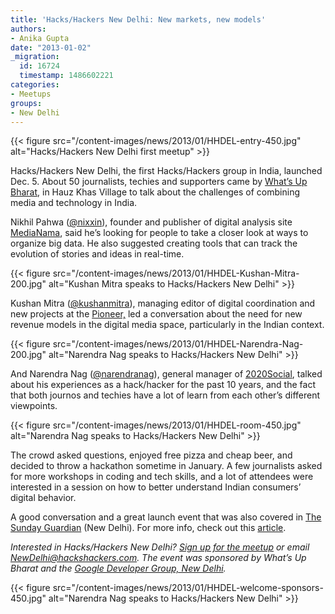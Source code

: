 ```yaml
---
title: 'Hacks/Hackers New Delhi: New markets, new models'
authors:
- Anika Gupta
date: "2013-01-02"
_migration:
  id: 16724
  timestamp: 1486602221
categories:
- Meetups
groups:
- New Delhi
---
```


{{< figure src="/content-images/news/2013/01/HHDEL-entry-450.jpg" alt="Hacks/Hackers New Delhi first meetup" >}}

Hacks/Hackers New Delhi, the first Hacks/Hackers group in India, launched Dec. 5. About 50 journalists, techies and supporters came by [What&#8217;s Up Bharat][1], in Hauz Khas Village to talk about the challenges of combining media and technology in India.

Nikhil Pahwa ([@nixxin][2]), founder and publisher of digital analysis site [MediaNama][3], said he&#8217;s looking for people to take a closer look at ways to organize big data. He also suggested creating tools that can track the evolution of stories and ideas in real-time.

{{< figure src="/content-images/news/2013/01/HHDEL-Kushan-Mitra-200.jpg" alt="Kushan Mitra speaks to Hacks/Hackers New Delhi" >}}

Kushan Mitra ([@kushanmitra][4]), managing editor of digital coordination and new projects at the [Pioneer,][5] led a conversation about the need for new revenue models in the digital media space, particularly in the Indian context.

{{< figure src="/content-images/news/2013/01/HHDEL-Narendra-Nag-200.jpg" alt="Narendra Nag speaks to Hacks/Hackers New Delhi" >}}

And Narendra Nag ([@narendranag][6]), general manager of [2020Social][7], talked about his experiences as a hack/hacker for the past 10 years, and the fact that both journos and techies have a lot of learn from each other&#8217;s different viewpoints.

{{< figure src="/content-images/news/2013/01/HHDEL-room-450.jpg" alt="Narendra Nag speaks to Hacks/Hackers New Delhi" >}}

The crowd asked questions, enjoyed free pizza and cheap beer, and decided to throw a hackathon sometime in January. A few journalists asked for more workshops in coding and tech skills, and a lot of attendees were interested in a session on how to better understand Indian consumers&#8217; digital behavior.

A good conversation and a great launch event that was also covered in [The Sunday Guardian][8] (New Delhi). For more info, check out this [article][9].

_Interested in Hacks/Hackers New Delhi? [Sign up for the meetup][10] or email NewDelhi@hackshackers.com. The event was sponsored by What&#8217;s Up Bharat and the [Google Developer Group, New Delhi][11]._

{{< figure src="/content-images/news/2013/01/HHDEL-welcome-sponsors-450.jpg" alt="Narendra Nag speaks to Hacks/Hackers New Delhi" >}}

 [1]: http://whatsupbharat.com/
 [2]: http://twitter.com/nixxin
 [3]: http://www.medianama.com/
 [4]: http://twitter.com/kushanmitra
 [5]: http://www.dailypioneer.com/
 [6]: http://twitter.com/narendranag
 [7]: http://india.mslgroup.com/
 [8]: http://www.sunday-guardian.com/technologic/techies-journos-brainstorm-on-making-news-snappier
 [9]: http://www.ciol.com/ciol/news/123281/are-ready-hackathon
 [10]: http://newdelhi.meetup.hackshackers.com/
 [11]: http://www.linkedin.com/groups/Google-Developer-Group-New-Delhi-4472284
